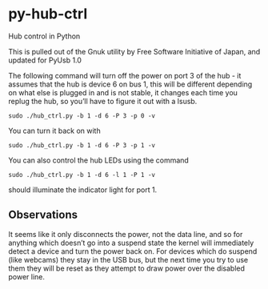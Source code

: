 py-hub-ctrl
===========

Hub control in Python

This is pulled out of the Gnuk utility by Free Software Initiative of Japan, and updated for PyUsb 1.0

The following command will turn off the power on port 3 of the hub - it assumes that the hub is device 6 on bus 1, this will be different depending on what else is plugged in and is not stable, it changes each time you replug the hub, so you’ll have to figure it out with a lsusb.

```sudo ./hub_ctrl.py -b 1 -d 6 -P 3 -p 0 -v```

You can turn it back on with 

```sudo ./hub_ctrl.py -b 1 -d 6 -P 3 -p 1 -v```

You can also control the hub LEDs using the command 

```sudo ./hub_ctrl.py -b 1 -d 6 -l 1 -P 1 -v```

should illuminate the indicator light for port 1.

Observations
------------

It seems like it only disconnects the power, not the data line, and so for anything which doesn’t go into a suspend state the kernel will immediately detect a device and turn the power back on. For devices which do suspend (like webcams) they stay in the USB bus, but the next time you try to use them they will be reset as they attempt to draw power over the disabled power line.

